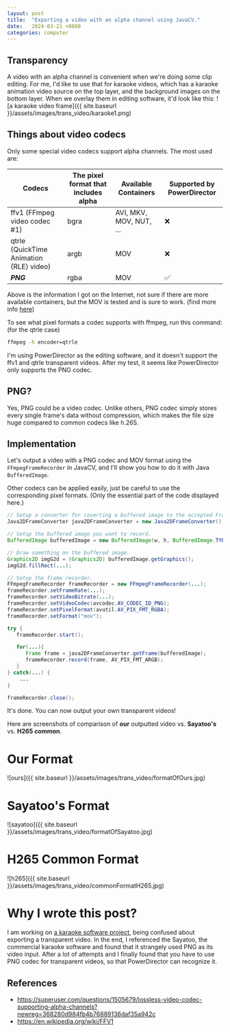 ```yaml
---
layout: post
title:  "Exporting a video with an alpha channel using JavaCV."
date:   2024-03-21 +0800
categories: computer
---
```


## Transparency
A video with an alpha channel is convenient when we're doing some clip editing. For me, I'd like to use that for karaoke
videos, which has a karaoke animation video source on the top layer, and the background images on the bottom layer. When
we overlay them in editing software, it'd look like this:
![a karaoke video frame]({{ site.baseurl }}/assets/images/trans_video/karaoke1.png)

## Things about video codecs
Only some special video codecs support alpha channels. The most used are:

| Codecs                                  | The pixel format that includes alpha | Available Containers    | Supported by PowerDirector |
| --------------------------------------- | ------------------------------------ | ----------------------- | -------------------------- |
| ffv1 (FFmpeg video codec #1)            | bgra                                 | AVI, MKV, MOV, NUT, ... | ❌                          |
| qtrle (QuickTime Animation (RLE) video) | argb                                 | MOV                     | ❌                          |
| ***PNG***                               | rgba                                 | MOV                     | ✅                          |

Above is the information I got on the Internet, not sure if there are more available containers, but the MOV is tested and 
is sure to work.
(find more info [here](https://superuser.com/questions/1505679/lossless-video-codec-supporting-alpha-channels?newreg=368280d984fb4b76889136daf35a942c))

To see what pixel formats a codec supports with ffmpeg, run this command: (for the qtrle case)
``` bash
ffmpeg -h encoder=qtrle
```

I'm using PowerDirector as the editing software, and it doesn't support the ffv1 and qtrle transparent videos. After my 
test, it seems like PowerDirector only supports the PNG codec.

## PNG?
Yes, PNG could be a video codec. Unlike others, PNG codec simply stores every single frame's data without compression, 
which makes the file size huge compared to common codecs like h.265.

## Implementation

Let's output a video with a PNG codec and MOV format using the `FFmpegFrameRecorder` in JavaCV,
and I'll show you how to do it with Java `BufferedImage`.

Other codecs can be applied easily, just be careful to use the corresponding pixel formats.
(Only the essential part of the code displayed here.)
``` java
// Setup a converter for coverting a buffered image to the accepted Frame format.
Java2DFrameConverter java2DFrameConverter = new Java2DFrameConverter();

// Setup the buffered image you want to record.
BufferedImage bufferedImage = new BufferedImage(w, h, BufferedImage.TYPE_INT_ARGB);

// Draw something on the buffered image.
Graphics2D imgG2d = (Graphics2D) bufferedImage.getGraphics();
imgG2d.fillRect(...);

// Setup the frame recorder.
FFmpegFrameRecorder frameRecorder = new FFmpegFrameRecorder(...);
frameRecorder.setFrameRate(...);
frameRecorder.setVideoBitrate(...);
frameRecorder.setVideoCodec(avcodec.AV_CODEC_ID_PNG);
frameRecorder.setPixelFormat(avutil.AV_PIX_FMT_RGBA);
frameRecorder.setFormat("mov");

try {
   frameRecorder.start();

   for(...){
      Frame frame = java2DFrameConverter.getFrame(bufferedImage);
      frameRecorder.record(frame, AV_PIX_FMT_ARGB);
   } 
} catch(...) {
    ...
}

frameRecorder.close();
```

It's done. You can now output your own transparent videos!

Here are screenshots of comparison of **our** outputted video vs. **Sayatoo's** vs. **H265 common**.
# Our Format                                             
![ours]({{ site.baseurl }}/assets/images/trans_video/formatOfOurs.jpg)

# Sayatoo's Format                      
![sayatoo]({{ site.baseurl }}/assets/images/trans_video/formatOfSayatoo.jpg) 

# H265 Common Format                   
![h265]({{ site.baseurl }}/assets/images/trans_video/commonFormatH265.jpg)


# Why I wrote this post?
I am working on [a karaoke software project](https://github.com/Bowen951209/open-karaoke-toolkit), being confused about
exporting a transparent video. In the end, I referenced the Sayatoo, the commercial karaoke software and found that it 
strangely used PNG as its video input. After a lot of attempts and I finally found that you have to use PNG codec for 
transparent videos, so that PowerDirector can recognize it.

## References
 - <https://superuser.com/questions/1505679/lossless-video-codec-supporting-alpha-channels?newreg=368280d984fb4b76889136daf35a942c>
 - <https://en.wikipedia.org/wiki/FFV1>